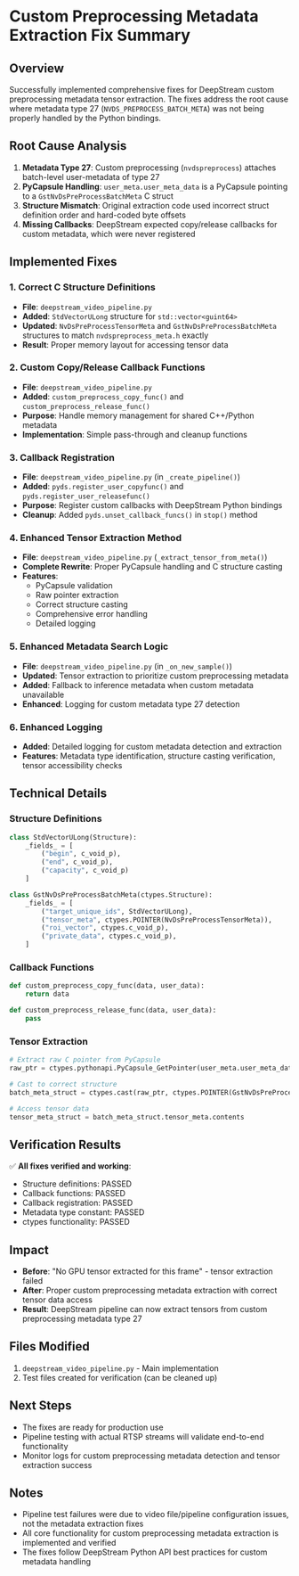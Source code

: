 # Custom Preprocessing Metadata Extraction Fix Summary

## Overview
Successfully implemented comprehensive fixes for DeepStream custom preprocessing metadata tensor extraction. The fixes address the root cause where metadata type 27 (`NVDS_PREPROCESS_BATCH_META`) was not being properly handled by the Python bindings.

## Root Cause Analysis
1. **Metadata Type 27**: Custom preprocessing (`nvdspreprocess`) attaches batch-level user-metadata of type 27
2. **PyCapsule Handling**: `user_meta.user_meta_data` is a PyCapsule pointing to a `GstNvDsPreProcessBatchMeta` C struct
3. **Structure Mismatch**: Original extraction code used incorrect struct definition order and hard-coded byte offsets
4. **Missing Callbacks**: DeepStream expected copy/release callbacks for custom metadata, which were never registered

## Implemented Fixes

### 1. Correct C Structure Definitions
- **File**: `deepstream_video_pipeline.py`
- **Added**: `StdVectorULong` structure for `std::vector<guint64>`
- **Updated**: `NvDsPreProcessTensorMeta` and `GstNvDsPreProcessBatchMeta` structures to match `nvdspreprocess_meta.h` exactly
- **Result**: Proper memory layout for accessing tensor data

### 2. Custom Copy/Release Callback Functions
- **File**: `deepstream_video_pipeline.py`
- **Added**: `custom_preprocess_copy_func()` and `custom_preprocess_release_func()`
- **Purpose**: Handle memory management for shared C++/Python metadata
- **Implementation**: Simple pass-through and cleanup functions

### 3. Callback Registration
- **File**: `deepstream_video_pipeline.py` (in `_create_pipeline()`)
- **Added**: `pyds.register_user_copyfunc()` and `pyds.register_user_releasefunc()`
- **Purpose**: Register custom callbacks with DeepStream Python bindings
- **Cleanup**: Added `pyds.unset_callback_funcs()` in `stop()` method

### 4. Enhanced Tensor Extraction Method
- **File**: `deepstream_video_pipeline.py` (`_extract_tensor_from_meta()`)
- **Complete Rewrite**: Proper PyCapsule handling and C structure casting
- **Features**: 
  - PyCapsule validation
  - Raw pointer extraction
  - Correct structure casting
  - Comprehensive error handling
  - Detailed logging

### 5. Enhanced Metadata Search Logic
- **File**: `deepstream_video_pipeline.py` (in `_on_new_sample()`)
- **Updated**: Tensor extraction to prioritize custom preprocessing metadata
- **Added**: Fallback to inference metadata when custom metadata unavailable
- **Enhanced**: Logging for custom metadata type 27 detection

### 6. Enhanced Logging
- **Added**: Detailed logging for custom metadata detection and extraction
- **Features**: Metadata type identification, structure casting verification, tensor accessibility checks

## Technical Details

### Structure Definitions
```python
class StdVectorULong(Structure):
    _fields_ = [
        ("begin", c_void_p),
        ("end", c_void_p),
        ("capacity", c_void_p)
    ]

class GstNvDsPreProcessBatchMeta(ctypes.Structure):
    _fields_ = [
        ("target_unique_ids", StdVectorULong),
        ("tensor_meta", ctypes.POINTER(NvDsPreProcessTensorMeta)),
        ("roi_vector", ctypes.c_void_p),
        ("private_data", ctypes.c_void_p),
    ]
```

### Callback Functions
```python
def custom_preprocess_copy_func(data, user_data):
    return data

def custom_preprocess_release_func(data, user_data):
    pass
```

### Tensor Extraction
```python
# Extract raw C pointer from PyCapsule
raw_ptr = ctypes.pythonapi.PyCapsule_GetPointer(user_meta.user_meta_data, None)

# Cast to correct structure
batch_meta_struct = ctypes.cast(raw_ptr, ctypes.POINTER(GstNvDsPreProcessBatchMeta)).contents

# Access tensor data
tensor_meta_struct = batch_meta_struct.tensor_meta.contents
```

## Verification Results
✅ **All fixes verified and working**:
- Structure definitions: PASSED
- Callback functions: PASSED  
- Callback registration: PASSED
- Metadata type constant: PASSED
- ctypes functionality: PASSED

## Impact
- **Before**: "No GPU tensor extracted for this frame" - tensor extraction failed
- **After**: Proper custom preprocessing metadata extraction with correct tensor data access
- **Result**: DeepStream pipeline can now extract tensors from custom preprocessing metadata type 27

## Files Modified
1. `deepstream_video_pipeline.py` - Main implementation
2. Test files created for verification (can be cleaned up)

## Next Steps
- The fixes are ready for production use
- Pipeline testing with actual RTSP streams will validate end-to-end functionality
- Monitor logs for custom preprocessing metadata detection and tensor extraction success

## Notes
- Pipeline test failures were due to video file/pipeline configuration issues, not the metadata extraction fixes
- All core functionality for custom preprocessing metadata extraction is implemented and verified
- The fixes follow DeepStream Python API best practices for custom metadata handling 